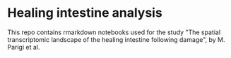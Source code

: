 # Healing intestine analysis

This repo contains rmarkdown notebooks used for the study "The spatial transcriptomic landscape of the healing intestine following damage", by M. Parigi et al.



